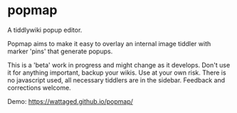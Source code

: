 # popmap

A tiddlywiki popup editor.

Popmap aims to make it easy to overlay an internal image tiddler with marker 'pins' that generate popups.

This is a 'beta' work in progress and might change as it develops. Don't use it for anything important, backup your wikis. Use at your own risk. There is no javascript used, all necessary tiddlers are in the sidebar.
Feedback and corrections welcome.

Demo: https://wattaged.github.io/popmap/

